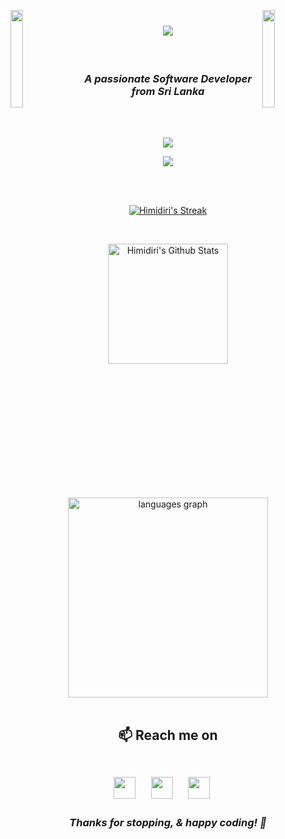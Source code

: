 <img align="left" src="https://user-images.githubusercontent.com/65187002/144930161-2f783401-8d27-4fdf-a2f7-cc0ba32f1f1f.gif" width="20%" style="display:inline;"><img align="right" src="https://user-images.githubusercontent.com/65187002/144930161-2f783401-8d27-4fdf-a2f7-cc0ba32f1f1f.gif" width="20%" style="display:inline;">

<h1 align="center"><img src="https://readme-typing-svg.herokuapp.com/?font=Righteous&size=35&color=%23D62F79&center=true&vCenter=true&width=500&height=70&duration=4000&lines=Hi+There!+👋;+I'm+Himidiri+Himakanika!;" /></h1>
<br>

<h3 align="center"><i>A passionate Software Developer from Sri Lanka</i></h3>
<br>
<br>
<!-- <p align="center"> <img src="https://komarev.com/ghpvc/?username=Himidiri&label=Visitors&color=D62F79&style=for-the-badge" alt="Himidiri" /> </p> -->
<p align="center"> <img src="https://img.shields.io/badge/Visitors-4D4D4D?style=for-the-badge" /></p>
<p align="center"><img src="https://count.getloli.com/get/@Himidiri.github.readme"/></p>
<br>
<br>

<p align="center">
  <a href="https://github.com/Himidiri/github-readme-streak-stats">
    <img title="Himidiri's Streak Stats" alt="Himidiri's Streak" src="https://github-readme-streak-stats-eight.vercel.app/?user=Himidiri&theme=radical&hide_border=false&short_numbers=true"/>
  </a>
</p>
<br>

<p align="center">
   <a href="https://github.com/anuraghazra/github-readme-stats"><img alt="Himidiri's Github Stats" src="https://github-readme-stats.vercel.app/api/?username=Himidiri&show_icons=true&include_all_commits=false&count_private=true&theme=radical&hide_border=false" height="192px"/></a>
</p>
<br>

<div align="center"><img src="https://github-readme-stats.vercel.app/api/top-langs?username=Himidiri&locale=en&hide_title=false&layout=compact&card_width=35&langs_count=10&theme=radical&hide_border=false&order=2" width="320" alt="languages graph"/></div>
<br>

##

<h2  align="center">📫 Reach me on 
  <br>
  <br>
  <p align="center">
    <a href="mailto:himidirihimakanika@gmail.com?subject=Hello%20Himidiri,%20From%20Github"><img src="https://img.shields.io/badge/Gmail-333333?style=for-the-badge&logo=gmail&logoColor=red" height="35"/></a>&nbsp;&nbsp;&nbsp;&nbsp;
    <a target="_blank"href="https://www.linkedin.com/in/himidiri/"><img src="https://img.shields.io/badge/LinkedIn-0077B5?style=for-the-badge&logo=linkedin&logoColor=white" height="35"/></a>&nbsp;&nbsp;&nbsp;&nbsp;
    <a href="https://himidiri.github.io/portfolio/" target="_blank"><img src="https://img.shields.io/badge/Portfolio-333333?style=for-the-badge&logo=todoist&logoColor=white" height="35"/></a>&nbsp;&nbsp;&nbsp;&nbsp;
  </p>
</h2>
<h3 align="center"><i>Thanks for stopping, & happy coding! 🚀</i></h3>
